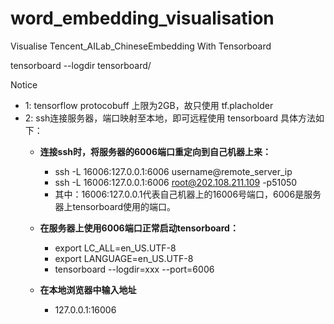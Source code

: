 # word_embedding_visualisation


Visualise Tencent_AILab_ChineseEmbedding With Tensorboard 



tensorboard --logdir tensorboard/


Notice 
- 1: tensorflow protocobuff 上限为2GB，故只使用 tf.placholder
- 2: ssh连接服务器，端口映射至本地，即可远程使用 tensorboard 
    具体方法如下：
    -  **连接ssh时，将服务器的6006端口重定向到自己机器上来：**
        - ssh -L 16006:127.0.0.1:6006 username@remote_server_ip
        - ssh -L 16006:127.0.0.1:6006 root@202.108.211.109 -p51050
        -  其中：16006:127.0.0.1代表自己机器上的16006号端口，6006是服务器上tensorboard使用的端口。

   - **在服务器上使用6006端口正常启动tensorboard：**
        - export LC_ALL=en_US.UTF-8
        - export LANGUAGE=en_US.UTF-8
        - tensorboard --logdir=xxx --port=6006
   
   - **在本地浏览器中输入地址**
       - 127.0.0.1:16006



